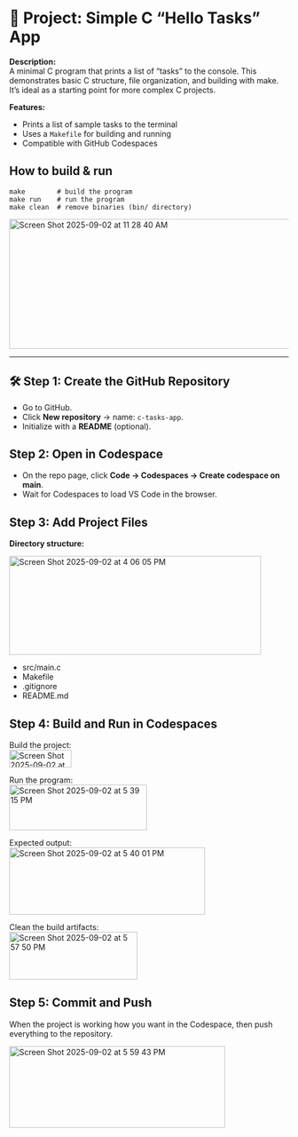 # 📘 Project: Simple C “Hello Tasks” App

<b>Description:</b><br>
A minimal C program that prints a list of “tasks” to the console. This demonstrates basic C structure, file organization, and building with make. It’s ideal as a starting point for more complex C projects.

<b>Features:</b>
- Prints a list of sample tasks to the terminal
- Uses a `Makefile` for building and running
- Compatible with GitHub Codespaces

## How to build & run
`make        # build the program` <br>
`make run    # run the program` <br>
`make clean  # remove binaries (bin/ directory)`

<img width="679" height="234" alt="Screen Shot 2025-09-02 at 11 28 40 AM" src="https://github.com/user-attachments/assets/2e815dd8-39b8-4ec8-a6cf-1b104f12ddec" />
<hr>

## 🛠 Step 1: Create the GitHub Repository
- Go to GitHub.
- Click <b>New repository</b> → name: `c-tasks-app`.
- Initialize with a <b>README</b> (optional).
## Step 2: Open in Codespace
- On the repo page, click <b>Code → Codespaces → Create codespace on main</b>.
- Wait for Codespaces to load VS Code in the browser.
## Step 3: Add Project Files
<b>Directory structure:</b>

<img width="454" height="178" alt="Screen Shot 2025-09-02 at 4 06 05 PM" src="https://github.com/user-attachments/assets/b7f67ce4-a732-4ba0-bcce-88e21bf359cb" />

- src/main.c
- Makefile
- .gitignore
- README.md
## Step 4: Build and Run in Codespaces
Build the project:<br>
<img width="112" height="32" alt="Screen Shot 2025-09-02 at 5 38 10 PM" src="https://github.com/user-attachments/assets/08dfdf3a-542b-4c20-82b6-f268e5925f85" />

Run the program:<br>
<img width="248" height="82" alt="Screen Shot 2025-09-02 at 5 39 15 PM" src="https://github.com/user-attachments/assets/2cf896a7-9224-4976-a37d-825011ca5776" />

Expected output:<br>
<img width="353" height="121" alt="Screen Shot 2025-09-02 at 5 40 01 PM" src="https://github.com/user-attachments/assets/0bed4935-3cab-4610-be63-5961fd28c34a" />

Clean the build artifacts:<br>
<img width="231" height="86" alt="Screen Shot 2025-09-02 at 5 57 50 PM" src="https://github.com/user-attachments/assets/1c815e22-9595-46ca-8f03-b4d348a730ae" />

## Step 5: Commit and Push
When the project is working how you want in the Codespace, then push everything to the repository.

<img width="389" height="147" alt="Screen Shot 2025-09-02 at 5 59 43 PM" src="https://github.com/user-attachments/assets/79ec800d-a44f-425f-af01-4092455c9912" />
